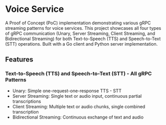 # Voice Service

A Proof of Concept (PoC) implementation demonstrating various gRPC streaming patterns for voice services. This project showcases all four types of gRPC communication (Unary, Server Streaming, Client Streaming, and Bidirectional Streaming) for both Text-to-Speech (TTS) and Speech-to-Text (STT) operations. Built with a Go client and Python server implementation.

## Features

### **Text-to-Speech (TTS) and Speech-to-Text (STT) - All gRPC Patterns**

- Unary: Simple one-request-one-response TTS - STT
- Server Streaming: Single text or audio input, continuous partial transcriptions
- Client Streaming: Multiple text or audio chunks, single combined transcription
- Bidirectional Streaming: Continuous exchange of text and audio
